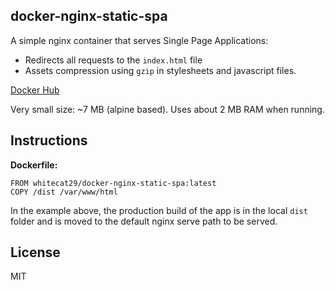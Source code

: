 ## docker-nginx-static-spa

A simple nginx container that serves Single Page Applications:
- Redirects all requests to the `index.html` file
- Assets compression using `gzip` in stylesheets and javascript files.

[Docker Hub](https://hub.docker.com/r/whitecat29/docker-nginx-static-spa/)

Very small size: ~7 MB (alpine based). Uses about 2 MB RAM when running.

## Instructions

**Dockerfile:**
```
FROM whitecat29/docker-nginx-static-spa:latest
COPY /dist /var/www/html
```

In the example above, the production build of the app is in the local `dist` folder and is moved to the default nginx serve path to be served.

## License
MIT

